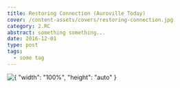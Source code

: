 ```yaml
---
title: Restoring Connection (Auroville Today)
cover: /content-assets/covers/restoring-connection.jpg
category: 2.RC
abstract: something something...
date: 2016-12-01
type: post
tags:
  - some tag
---
```


![{ "width": "100%", "height": "auto" }](/content-assets/covers/restoring-connection.jpg)

